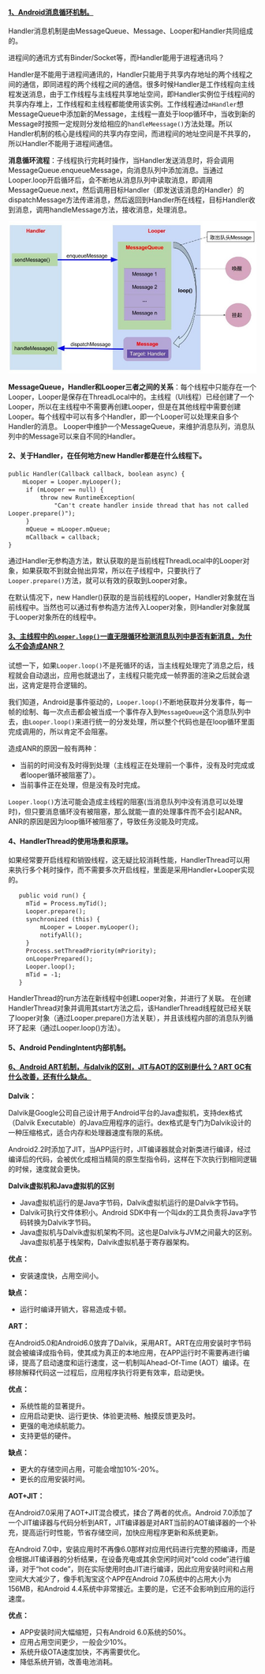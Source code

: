 #### [1、Android消息循环机制。](http://gityuan.com/android/#33-handler)

   Handler消息机制是由MessageQueue、Message、Looper和Handler共同组成的。   
   
   进程间的通讯方式有Binder/Socket等，而Handler能用于进程通讯吗？
   
   Handler是不能用于进程间通讯的，Handler只能用于共享内存地址的两个线程之间的通信，即同进程的两个线程之间的通信。很多时候Handler是工作线程向主线程发送消息，由于工作线程与主线程共享地址空间，即Handler实例位于线程间的共享内存堆上，工作线程和主线程都能使用该实例。工作线程通过`mHandler`想MessageQueue中添加新的Message，主线程一直处于loop循环中，当收到新的Message时按照一定规则分发给相应的`handleMeessage()`方法处理。所以Handler机制的核心是线程间的共享内存空间，而进程间的地址空间是不共享的，所以Handler不能用于进程间通信。   
   
   **消息循环流程**：子线程执行完耗时操作，当Handler发送消息时，将会调用MessageQueue.enqueueMessage，向消息队列中添加消息。当通过Looper.loop开启循环后，会不断地从消息队列中读取消息，即调用MessageQueue.next，然后调用目标Handler（即发送该消息的Handler）的dispatchMessage方法传递消息，然后返回到Handler所在线程，目标Handler收到消息，调用handleMessage方法，接收消息，处理消息。
   
   ![消息循环](https://github.com/chen-eugene/Android-Interview/blob/master/image/handler_java.jpg)
   
   **MessageQueue，Handler和Looper三者之间的关系**：每个线程中只能存在一个Looper，Looper是保存在ThreadLocal中的。主线程（UI线程）已经创建了一个Looper，所以在主线程中不需要再创建Looper，但是在其他线程中需要创建Looper。每个线程中可以有多个Handler，即一个Looper可以处理来自多个Handler的消息。 Looper中维护一个MessageQueue，来维护消息队列，消息队列中的Message可以来自不同的Handler。
   
#### 2、关于Handler，在任何地方new Handler都是在什么线程下。

   ```
   public Handler(Callback callback, boolean async) {
       mLooper = Looper.myLooper();
        if (mLooper == null) {
            throw new RuntimeException(
                "Can't create handler inside thread that has not called Looper.prepare()");
        }
        mQueue = mLooper.mQueue;
        mCallback = callback;
   }
   ```

   通过Handler无参构造方法，默认获取的是当前线程ThreadLocal中的Looper对象，如果获取不到就会抛出异常，所以在子线程中，只要执行了`Looper.prepare()`方法，就可以有效的获取到Looper对象。
   
   在默认情况下，new Handler()获取的是当前线程的Looper，Handler对象就在当前线程中。当然也可以通过有参构造方法传入Looper对象，则Handler对象就属于Looper对象所在的线程中。

#### [3、主线程中的`Looper.lopp()`一直无限循环检测消息队列中是否有新消息，为什么不会造成ANR？](https://www.jianshu.com/p/cfe50b8b0a41)

   试想一下，如果`Looper.loop()`不是死循环的话，当主线程处理完了消息之后，线程就会自动退出，应用也就退出了，主线程只能完成一帧界面的渲染之后就会退出，这肯定是符合逻辑的。
   
   我们知道，Android是事件驱动的，`Looper.loop()`不断地获取并分发事件，每一帧的绘制、每一次点击都会被当成一个事件存入到`MessageQueue`这个消息队列中去，由`Looper.loop()`来进行统一的分发处理，所以整个代码也是在loop循环里面完成调用的，所以肯定不会阻塞。
   
   造成ANR的原因一般有两种：
   - 当前的时间没有及时得到处理（主线程正在处理前一个事件，没有及时完成或者looper循环被阻塞了）。
   - 当前事件正在处理，但是没有及时完成。
   
   `Looper.loop()`方法可能会造成主线程的阻塞(当消息队列中没有消息可以处理时)，但只要消息循环没有被阻塞，那么就能一直的处理事件而不会引起ANR。ANR的原因是因为loop循环被阻塞了，导致任务没能及时完成。
   
#### 4、HandlerThread的使用场景和原理。

   如果经常要开启线程和销毁线程，这无疑比较消耗性能，HandlerThread可以用来执行多个耗时操作，而不需要多次开启线程，里面是采用Handler+Looper实现的。
   
   ```
      public void run() {
        mTid = Process.myTid();
        Looper.prepare();
        synchronized (this) {
            mLooper = Looper.myLooper();
            notifyAll();
        }
        Process.setThreadPriority(mPriority);
        onLooperPrepared();
        Looper.loop();
        mTid = -1;
      }
   ```
   HandlerThread的run方法在新线程中创建Looper对象，并进行了关联。 在创建HandlerThread对象并调用其start方法之后，该HandlerThread线程就已经关联了looper对象（通过Looper.prepare()方法关联），并且该线程内部的消息队列循环了起来（通过Looper.loop()方法）。
  
#### 5、Android PendingIntent内部机制。


#### [6、Android ART机制，与dalvik的区别，JIT与AOT的区别是什么？ART GC有什么改善，还有什么缺点。](https://lrh1993.gitbooks.io/android_interview_guide/content/android/basis/dalvik-art.html)

  **Dalvik：**
  
  Dalvik是Google公司自己设计用于Android平台的Java虚拟机，支持dex格式（Dalvik Executable）的Java应用程序的运行。dex格式是专门为Dalvik设计的一种压缩格式，适合内存和处理器速度有限的系统。
  
  Android2.2时添加了JIT，当APP运行时，JIT编译器就会对新类进行编译，经过编译后的代码，会被优化成相当精简的原生型指令码，这样在下次执行到相同逻辑的时候，速度就会更快。
  
  **Dalvik虚拟机和Java虚拟机的区别**
  
  - Java虚拟机运行的是Java字节码，Dalvik虚拟机运行的是Dalvik字节码。
  - Dalvik可执行文件体积小。Android SDK中有一个叫dx的工具负责将Java字节码转换为Dalvik字节码。
  - Java虚拟机与Dalvik虚拟机架构不同。这也是Dalvik与JVM之间最大的区别。Java虚拟机基于栈架构，Dalvik虚拟机基于寄存器架构。
  
  **优点：**
  
   - 安装速度快，占用空间小。
   
  **缺点：**
  
   - 运行时编译开销大，容易造成卡顿。
  
  
  **ART：**
  
  在Android5.0和Android6.0放弃了Dalvik，采用ART。ART在应用安装时字节码就会被编译成指令码，使其成为真正的本地应用，在APP运行时不需要再进行编译，提高了启动速度和运行速度，这一机制叫Ahead-Of-Time (AOT）编译。在移除解释代码这一过程后，应用程序执行将更有效率，启动更快。
  
  **优点：**
  
   - 系统性能的显著提升。
   - 应用启动更快、运行更快、体验更流畅、触摸反馈更及时。
   - 更强的电池续航能力。
   - 支持更低的硬件。
   
  **缺点：**
  
   - 更大的存储空间占用，可能会增加10%-20%。
   - 更长的应用安装时间。
   
   
  **AOT+JIT：**
   
   在Android7.0采用了AOT+JIT混合模式，揉合了两者的优点。Android 7.0添加了一个JIT编译器与代码分析到ART，JIT编译器是对ART当前的AOT编译器的一个补充，提高运行时性能，节省存储空间，加快应用程序更新和系统更新。
   
   在Android 7.0中，安装应用时不再像6.0那样对应用代码进行完整的预编译，而是会根据JIT编译器的分析结果，在设备充电或其余空闲时间对“cold code”进行编译，对于“hot code”，则在实际使用时由JIT进行编译，因此应用安装时间和占用空间大大减少了，像手机淘宝这个APP在Android 7.0系统中的占用大小为156MB，和Android 4.4系统中非常接近。主要的是，它还不会影响到应用的运行速度。
   
  **优点：**
   
   - APP安装时间大幅缩短，只有Android 6.0系统的50%。
   - 应用占用空间更少，一般会少10%。
   - 系统升级OTA速度加快，不再需要优化。   
   - 降低系统开销，改善电池消耗。
  

   
   
   
   
   
   
   
   
   
   
   
   
   
   
   
   
